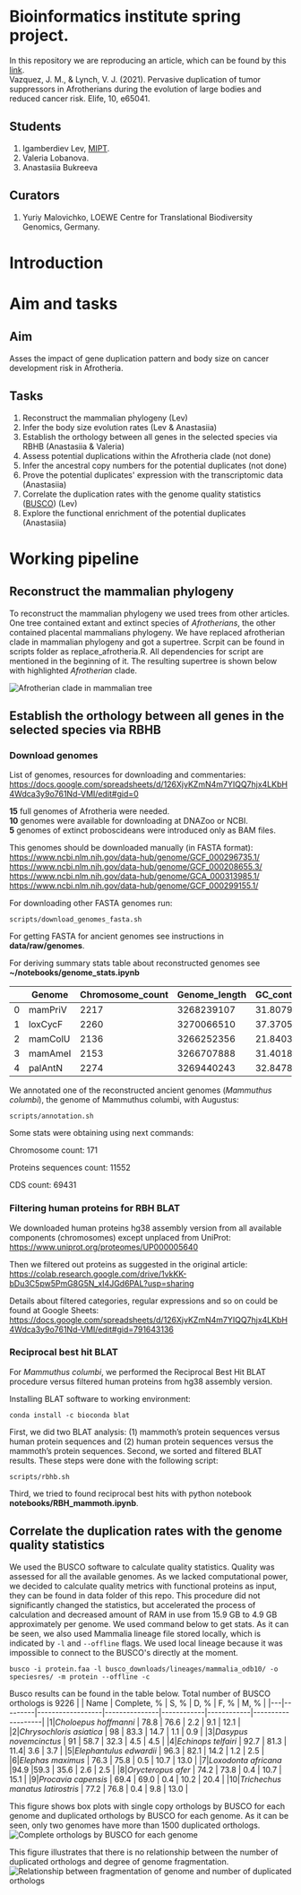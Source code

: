 # Bioinformatics institute spring project.

In this repository we are reproducing an article, which can be found by this [link](https://elifesciences.org/articles/65041 "The reproduced article").      
Vazquez, J. M., & Lynch, V. J. (2021). Pervasive duplication of tumor suppressors in Afrotherians during the evolution of large bodies and reduced cancer risk. Elife, 10, e65041.

## Students 

1. Igamberdiev Lev, [MIPT](https://mipt.ru/ "Moscow institute of physics and technologies").
2. Valeria Lobanova.
3. Anastasiia Bukreeva

## Curators

1. Yuriy Malovichko, LOEWE Centre for Translational Biodiversity Genomics, Germany.

# Introduction

# Aim and tasks
## Aim
Asses the impact of gene duplication pattern and body size on cancer development risk in Afrotheria.
## Tasks
1. Reconstruct the mammalian phylogeny (Lev)
2. Infer the body size evolution rates (Lev & Anastasiia)
3. Establish the orthology between all genes in the selected species via RBHB (Anastasiia & Valeria)
4. Assess potential duplications within the Afrotheria clade (not done)
5. Infer the ancestral copy numbers for the potential duplicates (not done)
6. Prove the potential duplicates' expression with the transcriptomic data (Anastasiia)
7. Correlate the duplication rates with the genome quality statistics ([BUSCO](https://busco.ezlab.org/)) (Lev)
8. Explore the functional enrichment of the potential duplicates (Anastasiia)

# Working pipeline

## Reconstruct the mammalian phylogeny
To reconstruct the mammalian phylogeny we used trees from other articles. One tree contained extant and extinct species of _Afrotherians_, the other contained placental mammalians phylogeny. We have replaced afrotherian clade in mammalian phylogeny and got a supertree. Scrpit can be found in scripts folder as replace_afrotheria.R. All dependencies for script are mentioned in the beginning of it. The resulting supertree is shown below with highlighted _Afrotherian_ clade.

![_Afrotherian_ clade in mammalian tree](https://github.com/bi-LVYproject-2023/vazquez_2021/blob/main/figures/mammaliantree.jpg)

## Establish the orthology between all genes in the selected species via RBHB

### Download genomes

List of genomes, resources for downloading and commentaries:    
https://docs.google.com/spreadsheets/d/126XjvKZmN4m7YIQQ7hjx4LKbH4Wdca3y9o761Nd-VMI/edit#gid=0  

**15** full genomes of Afrotheria were needed.    
**10** genomes were available for downloading at DNAZoo or NCBI.    
**5** genomes of extinct proboscideans were introduced only as BAM files.     

This genomes should be downloaded manually (in FASTA format):    
https://www.ncbi.nlm.nih.gov/data-hub/genome/GCF_000296735.1/     
https://www.ncbi.nlm.nih.gov/data-hub/genome/GCF_000208655.3/     
https://www.ncbi.nlm.nih.gov/data-hub/genome/GCA_000313985.1/     
https://www.ncbi.nlm.nih.gov/data-hub/genome/GCF_000299155.1/ 

For downloading other FASTA genomes run:

	scripts/download_genomes_fasta.sh

For getting FASTA for ancient genomes see instructions in **data/raw/genomes**.

For deriving summary stats table about reconstructed genomes see **~/notebooks/genome_stats.ipynb**


|   | Genome  | Chromosome_count | Genome_length | GC_content | N_content  | N_content_percent |
|---|---------|------------------|---------------|------------|------------|-------------------|
| 0 | mamPriV | 2217             | 3268239107    | 31.807922  | 710426181  | 21.737277         |
| 1 | loxCycF | 2260             | 3270066510    | 37.370529  | 260415930  | 7.963628          |
| 2 | mamColU | 2136             | 3266252356    | 21.840385  | 1584501481 | 48.511300         |
| 3 | mamAmeI | 2153             | 3266707888    | 31.401881  | 755946427  | 23.140925         |
| 4 | palAntN | 2274             | 3269440243    | 32.847895  | 596278337  | 18.237933         |

We annotated one of the reconstructed ancient genomes (*Mammuthus columbi*), the genome of Mammuthus columbi, with Augustus:

	scripts/annotation.sh

Some stats were obtaining using next commands:

Chromosome count: 171
	
Proteins sequences count: 11552

CDS count: 69431

### Filtering human proteins for RBH BLAT

We downloaded human proteins hg38 assembly version from all available components (chromosomes) except unplaced from UniProt:    
https://www.uniprot.org/proteomes/UP000005640

Then we filtered out proteins as suggested in the original article:   
https://colab.research.google.com/drive/1vkKK-bDu3C5pw5PmG8G5N_xI4JGd6PAL?usp=sharing 

Details about filtered categories, regular expressions and so on could be found at Google Sheets:    
https://docs.google.com/spreadsheets/d/126XjvKZmN4m7YIQQ7hjx4LKbH4Wdca3y9o761Nd-VMI/edit#gid=791643136 

### Reciprocal best hit BLAT

For *Mammuthus columbi*, we performed the Reciprocal Best Hit BLAT procedure versus filtered human proteins from hg38 assembly version.

Installing BLAT software to working environment:

	conda install -c bioconda blat

First, we did two BLAT analysis: (1) mammoth’s protein sequences versus human protein sequences and (2) human protein sequences versus the mammoth’s protein sequences. Second, we sorted and filtered BLAT results. These steps were done with the following script:

	scripts/rbhb.sh

Third, we tried to found reciprocal best hits with python notebook **notebooks/RBH_mammoth.ipynb**.


## Correlate the duplication rates with the genome quality statistics 

We used the BUSCO software to calculate quality statistics. Quality was assessed for all the available genomes. As we lacked computational power, we decided to calculate quality metrics with functional proteins as input, they can be found in data folder of this repo. This procedure did not significantly changed the statistics, but accelerated the process of calculation and decreased amount of RAM in use from 15.9 GB to 4.9 GB approximately per genome. We used command below to get stats. As it can be seen, we also used Mammalia lineage file stored locally, which is indicated by `-l` and `--offline` flags. We used local lineage because it was impossible to connect to the BUSCO's directly at the moment.
```
busco -i protein.faa -l busco_downloads/lineages/mammalia_odb10/ -o speciesres/ -m protein --offline -c
```
Busco results can be found in the table below. Total number of BUSCO orthologs is 9226
| | Name | Complete, % | S, % | D, % | F, % | M, % |
|---|---------|------------------|---------------|------------|------------|-------------------|
|1|_Choloepus hoffmanni_ | 78.8 | 76.6 | 2.2 | 9.1 | 12.1 |
|2|_Chrysochloris asiatica_ | 98 | 83.3 | 14.7 | 1.1 | 0.9 |
|3|_Dasypus novemcinctus_ | 91 | 58.7 | 32.3 | 4.5 | 4.5 |
|4|_Echinops telfairi_ | 92.7 | 81.3 | 11.4| 3.6 | 3.7 |
|5|_Elephantulus edwardii_ | 96.3 | 82.1 | 14.2 | 1.2 | 2.5 |
|6|_Elephas maximus_ | 76.3 | 75.8 | 0.5 | 10.7 | 13.0 |
|7|_Loxodonta africana_ |94.9 |59.3 | 35.6 | 2.6 | 2.5 |
|8|_Orycteropus afer_ | 74.2 | 73.8 | 0.4 | 10.7 | 15.1 |
|9|_Procavia capensis_ | 69.4 | 69.0 | 0.4 | 10.2 | 20.4 |
|10|_Trichechus manatus latirostris_ | 77.2 | 76.8 | 0.4 | 9.8 | 13.0 |




This figure shows box plots with single copy orthologs by BUSCO for each genome and duplicated orthologs by BUSCO for each genome. As it can be seen, only two genomes have more than 1500 duplicated orthologs. 
![Complete orthologs by BUSCO for each genome](https://github.com/bi-LVYproject-2023/vazquez_2021/blob/main/figures/busco.jpg)

This figure illustrates that there is no relationship between the number of duplicated orthologs and degree of genome fragmentation.
![Relationship between fragmentation of genome and number of duplicated orthologs](https://github.com/bi-LVYproject-2023/vazquez_2021/blob/main/figures/scatter_plot.jpg)
